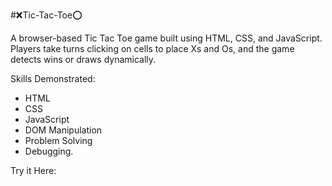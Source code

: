 #❌Tic-Tac-Toe⭕

A browser-based Tic Tac Toe game built using HTML, CSS, and JavaScript. Players take turns clicking on cells to place Xs and Os, and the game detects wins or draws dynamically.

Skills Demonstrated:
- HTML
- CSS
- JavaScript
- DOM Manipulation
- Problem Solving
- Debugging.

Try it Here: 

